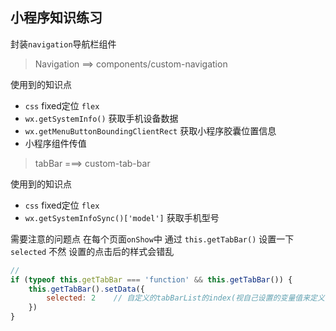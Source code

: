## 小程序知识练习

封装`navigation`导航栏组件

> Navigation     ==>  components/custom-navigation

使用到的知识点
- `css` fixed定位 `flex`
- `wx.getSystemInfo()`   获取手机设备数据
- `wx.getMenuButtonBoundingClientRect`    获取小程序胶囊位置信息
- 小程序组件传值


> tabBar        ===> custom-tab-bar

使用到的知识点
- `css` fixed定位 `flex`
- `wx.getSystemInfoSync()['model']` 获取手机型号

需要注意的问题点
在每个页面`onShow`中 通过 `this.getTabBar()` 设置一下 `selected` 不然 设置的点击后的样式会错乱

``` js
// 
if (typeof this.getTabBar === 'function' && this.getTabBar()) {
    this.getTabBar().setData({
        selected: 2    // 自定义的tabBarList的index(视自己设置的变量值来定义)
    })
}
```